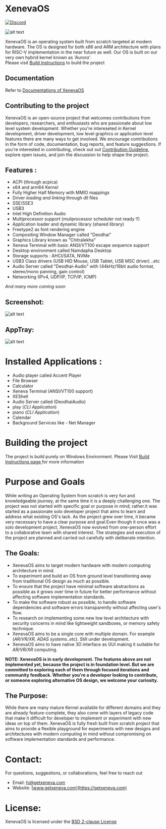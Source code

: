 # XenevaOS
[![Discord](https://img.shields.io/discord/1255326572617924618?label=Discord&logo=discord&style=flat)](https://discord.com/invite/YNsY7hhQ)


![alt text](https://github.com/manaskamal/XenevaOS/blob/master/XeLogo.jpg?raw=true)

XenevaOS is an operating system built from scratch targeted at modern hardware. The OS is designed for both x86 and ARM architecture with plans for RISC-V  implementation in the near future as well. Our OS is built on our very own hybrid kernel known as _'Aurora'_.<br> Please visit [Build Instructions](Docs/BuildInstructions.md) to build the project

## Documentation
Refer to [Documentations of XenevaOS](Docs/Introduction.md)

## Contributing to the project
XenevaOS is an open-source project that welcomes contributions from developers, researchers, and enthusiasts who are passionate about low level system development. Whether you're intereseted in Kernel development, driver development, low level graphics or application level features there are many ways to get involved. We encourage contributions in the form of code, documentation, bug reports, and feature suggestions. If you're interested in contributing, check out out [Contribution Guideline](Docs/Contributing.md), explore open issues, and join the discussion to help shape the project.

## __Features__ :
- ACPI (through acpica)
- x64 and arm64 Kernel
- Fully Higher Half Memory with MMIO mappings
- Driver _loading and linking_ through dll files
- SSE/SSE3
- USB3
- Intel High Definition Audio
- Multiprocessor support (muliprocessor scheduler not ready !!)
- Application loader and dynamic library (shared library)
- Freetype2 as font rendering engine
- Compositing Window Manager called "Deodhai"
- Graphics Library known as "Chitralekha"
- Xeneva Terminal with basic ANSI/VT100 escape sequence support
- Desktop environment called Namdapha Desktop
- Storage supports : AHCI/SATA, NVMe
- USB3 Class drivers (USB HID Mouse, USB Tablet, USB MSC driver) ..etc
- Audio Server called "Deodhai-Audio" with 
    (44kHz/16bit audio format, stereo/mono panning, gain control)
- Networking (IPv4, UDP/IP, TCP/IP, ICMP)


_And many more coming soon_

## Screenshot:

![alt text](https://github.com/manaskamal/XenevaOS/blob/master/XenevaV1_1.png?raw=true)

## AppTray:

![alt text](https://github.com/manaskamal/XenevaOS/blob/master/apptray.png?raw=true)

# Installed Applications :

- Audio player called Accent Player
- File Browser
- Calculator
- Xeneva Terminal (ANSI/VT100 support)
- XEShell
- Audio Server called (DeodhaiAudio)
- play (_CLI Application_)
- piano (_CLI Application_)
- Calendar 
- Background Services like - Net Manager


# Building the project

The project is build purely on Windows Environment. Please Visit [Build Instructions page ](Docs/BuildInstructions.md) for more information

# Purpose and Goals
While writing an Operating System from scratch is very fun and knowledgeable journey, at the same time it is a deeply challenging one. The project was not started with specific goal or purpose in mind; rather.it was started as a passionate solo developer project that aims to learn and address what existing OS's lack. As the project grew over time, it became very necessary to have a clear purpose and goal.Even though it once was a solo development project, XenevaOS now evolved from one-person effort to a collaborative team with shared interest. The strategies and execution of the project are planned and carried out carefully with deliberate intention.

## The Goals:
- XenevaOS aims to target modern hardware with modern computing architecture in mind. 
- To experiment and build an OS from ground level transitioning away from traditional OS design as much as possible. 
- To ensure that the project have minimal software abstractions as possible as it grows over time in future for better performance without affecting software implementation standards.
- To make the software robust as possible, to handle software dependencies and software errors transparently without affecting user's flow.
- To research on implementing some new low level architecture with security concerns in mind like lightweight sandboxes, or memory safety technique.
- XenevaOS aims to be a single core with multiple domain. For example (_AR/VR/XR, ADAS systems..etc_). Still under development.
- XenevaOS aims to have native 3D interface as GUI making it suitable for _AR/VR/XR_ computing. 

**NOTE: XenevaOS is in early development. The features above are not implemented yet, because the project is in foundation level. But we are committed to exploring each of them through focused iterations and community feedback. Whether you're a developer looking to contribute, or someone exploring alternative OS design, we welcome your curiosity.**

## The Purpose:
While there are many mature Kernel available for different domains and they are already feature-complete, they also come with layers of legacy code that make it difficult for developer to implement or experiment with new ideas on top of them. XenevaOS is fully fresh built from scratch project that aims to provide a flexible playground for experiments with new designs and architectures with modern computing in mind without compromising on software implementation standards and performance. 

# Contact:
For questions, suggestions, or collaborations, feel free to reach out
- Email: hi@getxeneva.com
- Website: [www.getxeneva.com](https://getxeneva.com)

# License:
XenevaOS is licensed under the [BSD 2-clause License](./LICENSE)
